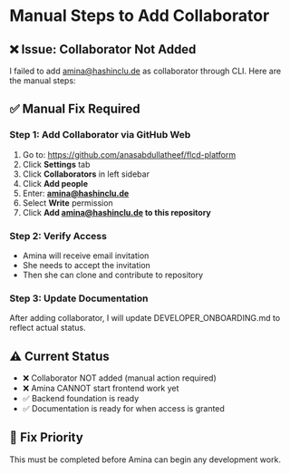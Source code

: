 # Manual Steps to Add Collaborator

## ❌ Issue: Collaborator Not Added

I failed to add amina@hashinclu.de as collaborator through CLI. Here are the manual steps:

## ✅ Manual Fix Required

### Step 1: Add Collaborator via GitHub Web
1. Go to: https://github.com/anasabdullatheef/flcd-platform
2. Click **Settings** tab
3. Click **Collaborators** in left sidebar  
4. Click **Add people**
5. Enter: **amina@hashinclu.de**
6. Select **Write** permission
7. Click **Add amina@hashinclu.de to this repository**

### Step 2: Verify Access
- Amina will receive email invitation
- She needs to accept the invitation
- Then she can clone and contribute to repository

### Step 3: Update Documentation
After adding collaborator, I will update DEVELOPER_ONBOARDING.md to reflect actual status.

## ⚠️ Current Status
- ❌ Collaborator NOT added (manual action required)
- ❌ Amina CANNOT start frontend work yet
- ✅ Backend foundation is ready
- ✅ Documentation is ready for when access is granted

## 🔧 Fix Priority
This must be completed before Amina can begin any development work.